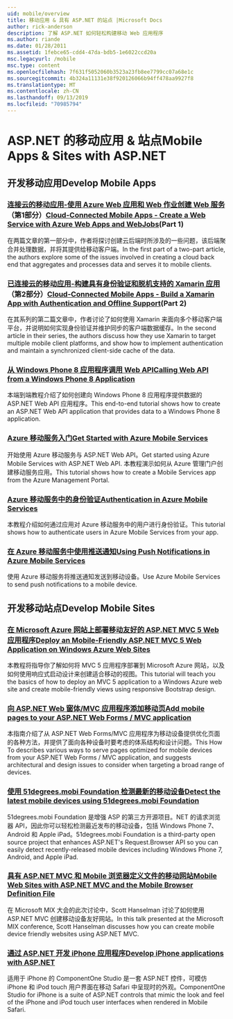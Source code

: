 ```yaml
---
uid: mobile/overview
title: 移动应用 & 具有 ASP.NET 的站点 |Microsoft Docs
author: rick-anderson
description: 了解 ASP.NET 如何轻松构建移动 Web 应用程序
ms.author: riande
ms.date: 01/28/2011
ms.assetid: 1febce65-cdd4-47da-bdb5-1e6022ccd20a
msc.legacyurl: /mobile
msc.type: content
ms.openlocfilehash: 7f631f5052060b3523a23fb8ee7799cc07a68e1c
ms.sourcegitcommit: 4b324a11131e38f920126066b94ff478aa9927f8
ms.translationtype: MT
ms.contentlocale: zh-CN
ms.lasthandoff: 09/13/2019
ms.locfileid: "70985794"
---
```

# <a name="mobile-apps--sites-with-aspnet"></a><span data-ttu-id="5774f-103">ASP.NET 的移动应用 & 站点</span><span class="sxs-lookup"><span data-stu-id="5774f-103">Mobile Apps & Sites with ASP.NET</span></span>

## <a name="develop-mobile-apps"></a><span data-ttu-id="5774f-104">开发移动应用</span><span class="sxs-lookup"><span data-stu-id="5774f-104">Develop Mobile Apps</span></span>

### <a name="cloud-connected-mobile-apps---create-a-web-service-with-azure-web-apps-and-webjobshttpsmsdnmicrosoftcommagazinemt185572part-1"></a><span data-ttu-id="5774f-105">[连接云的移动应用-使用 Azure Web 应用和 Web 作业创建 Web 服务](https://msdn.microsoft.com/magazine/mt185572)（第1部分）</span><span class="sxs-lookup"><span data-stu-id="5774f-105">[Cloud-Connected Mobile Apps - Create a Web Service with Azure Web Apps and WebJobs](https://msdn.microsoft.com/magazine/mt185572)(Part 1)</span></span>

<span data-ttu-id="5774f-106">在两篇文章的第一部分中，作者将探讨创建云后端时所涉及的一些问题，该后端聚合并处理数据，并将其提供给移动客户端。</span><span class="sxs-lookup"><span data-stu-id="5774f-106">In the first part of a two-part article, the authors explore some of the issues involved in creating a cloud back end that aggregates and processes data and serves it to mobile clients.</span></span>

### <a name="cloud-connected-mobile-apps---build-a-xamarin-app-with-authentication-and-offline-supporthttpsmsdnmicrosoftcommagazinemt422581aspxpart-2"></a><span data-ttu-id="5774f-107">[已连接云的移动应用-构建具有身份验证和脱机支持的 Xamarin 应用](https://msdn.microsoft.com/magazine/mt422581.aspx)（第2部分）</span><span class="sxs-lookup"><span data-stu-id="5774f-107">[Cloud-Connected Mobile Apps - Build a Xamarin App with Authentication and Offline Support](https://msdn.microsoft.com/magazine/mt422581.aspx)(Part 2)</span></span>

<span data-ttu-id="5774f-108">在其系列的第二篇文章中，作者讨论了如何使用 Xamarin 来面向多个移动客户端平台，并说明如何实现身份验证并维护同步的客户端数据缓存。</span><span class="sxs-lookup"><span data-stu-id="5774f-108">In the second article in their series, the authors discuss how they use Xamarin to target multiple mobile client platforms, and show how to implement authentication and maintain a synchronized client-side cache of the data.</span></span>

### <a name="calling-web-api-from-a-windows-phone-8-applicationweb-apioverviewmobile-clientscalling-web-api-from-a-windows-phone-8-applicationmd"></a>[<span data-ttu-id="5774f-109">从 Windows Phone 8 应用程序调用 Web API</span><span class="sxs-lookup"><span data-stu-id="5774f-109">Calling Web API from a Windows Phone 8 Application</span></span>](../web-api/overview/mobile-clients/calling-web-api-from-a-windows-phone-8-application.md)

<span data-ttu-id="5774f-110">本端到端教程介绍了如何创建向 Windows Phone 8 应用程序提供数据的 ASP.NET Web API 应用程序。</span><span class="sxs-lookup"><span data-stu-id="5774f-110">This end-to-end tutorial shows how to create an ASP.NET Web API application that provides data to a Windows Phone 8 application.</span></span>

### <a name="get-started-with-azure-mobile-serviceshttpsazuremicrosoftcomdocumentationarticlesmobile-services-dotnet-backend-windows-store-dotnet-get-startedwtmc_idzumo_aspnet"></a>[<span data-ttu-id="5774f-111">Azure 移动服务入门</span><span class="sxs-lookup"><span data-stu-id="5774f-111">Get Started with Azure Mobile Services</span></span>](https://azure.microsoft.com/documentation/articles/mobile-services-dotnet-backend-windows-store-dotnet-get-started?WT.mc_id=zumo_aspnet)

<span data-ttu-id="5774f-112">开始使用 Azure 移动服务与 ASP.NET Web API。</span><span class="sxs-lookup"><span data-stu-id="5774f-112">Get started using Azure Mobile Services with ASP.NET Web API.</span></span> <span data-ttu-id="5774f-113">本教程演示如何从 Azure 管理门户创建移动服务应用。</span><span class="sxs-lookup"><span data-stu-id="5774f-113">This tutorial shows how to create a Mobile Services app from the Azure Management Portal.</span></span>

### <a name="authentication-in-azure-mobile-serviceshttpsazuremicrosoftcomdocumentationarticlesmobile-services-dotnet-backend-windows-store-dotnet-get-started-userswtmc_idzumo_aspnet"></a>[<span data-ttu-id="5774f-114">Azure 移动服务中的身份验证</span><span class="sxs-lookup"><span data-stu-id="5774f-114">Authentication in Azure Mobile Services</span></span>](https://azure.microsoft.com/documentation/articles/mobile-services-dotnet-backend-windows-store-dotnet-get-started-users/?WT.mc_id=zumo_aspnet)

<span data-ttu-id="5774f-115">本教程介绍如何通过应用对 Azure 移动服务中的用户进行身份验证。</span><span class="sxs-lookup"><span data-stu-id="5774f-115">This tutorial shows how to authenticate users in Azure Mobile Services from your app.</span></span>

### <a name="using-push-notifications-in-azure-mobile-serviceshttpsazuremicrosoftcomdocumentationarticlesmobile-services-dotnet-backend-windows-store-dotnet-get-started-pushwtmc_idzumo_aspnet"></a>[<span data-ttu-id="5774f-116">在 Azure 移动服务中使用推送通知</span><span class="sxs-lookup"><span data-stu-id="5774f-116">Using Push Notifications in Azure Mobile Services</span></span>](https://azure.microsoft.com/documentation/articles/mobile-services-dotnet-backend-windows-store-dotnet-get-started-push/?WT.mc_id=zumo_aspnet)

<span data-ttu-id="5774f-117">使用 Azure 移动服务将推送通知发送到移动设备。</span><span class="sxs-lookup"><span data-stu-id="5774f-117">Use Azure Mobile Services to send push notifications to a mobile device.</span></span>

## <a name="develop-mobile-sites"></a><span data-ttu-id="5774f-118">开发移动站点</span><span class="sxs-lookup"><span data-stu-id="5774f-118">Develop Mobile Sites</span></span>

### <a name="deploy-an-mobile-friendly-aspnet-mvc-5-web-application-on-windows-azure-web-siteshttpsdocsmicrosoftcomazureapp-service-webweb-sites-dotnet-deploy-aspnet-mvc-mobile-app"></a>[<span data-ttu-id="5774f-119">在 Microsoft Azure 网站上部署移动友好的 ASP.NET MVC 5 Web 应用程序</span><span class="sxs-lookup"><span data-stu-id="5774f-119">Deploy an Mobile-Friendly ASP.NET MVC 5 Web Application on Windows Azure Web Sites</span></span>](https://docs.microsoft.com/azure/app-service-web/web-sites-dotnet-deploy-aspnet-mvc-mobile-app)

<span data-ttu-id="5774f-120">本教程将指导你了解如何将 MVC 5 应用程序部署到 Microsoft Azure 网站，以及如何使用响应式启动设计来创建适合移动的视图。</span><span class="sxs-lookup"><span data-stu-id="5774f-120">This tutorial will teach you the basics of how to deploy an MVC 5 application to a Windows Azure web site and create mobile-friendly views using responsive Bootstrap design.</span></span>

### <a name="add-mobile-pages-to-your-aspnet-web-forms--mvc-applicationwhitepapersadd-mobile-pages-to-your-aspnet-web-forms-mvc-applicationmd"></a>[<span data-ttu-id="5774f-121">向 ASP.NET Web 窗体/MVC 应用程序添加移动页</span><span class="sxs-lookup"><span data-stu-id="5774f-121">Add mobile pages to your ASP.NET Web Forms / MVC application</span></span>](../whitepapers/add-mobile-pages-to-your-aspnet-web-forms-mvc-application.md)

<span data-ttu-id="5774f-122">本指南介绍了从 ASP.NET Web Forms/MVC 应用程序为移动设备提供优化页面的各种方法，并提供了面向各种设备时要考虑的体系结构和设计问题。</span><span class="sxs-lookup"><span data-stu-id="5774f-122">This How To describes various ways to serve pages optimized for mobile devices from your ASP.NET Web Forms / MVC application, and suggests architectural and design issues to consider when targeting a broad range of devices.</span></span>

### <a name="detect-the-latest-mobile-devices-using-51degreesmobi-foundationhttpsgithubcom51degreesdotnet-device-detection"></a>[<span data-ttu-id="5774f-123">使用 51degrees.mobi Foundation 检测最新的移动设备</span><span class="sxs-lookup"><span data-stu-id="5774f-123">Detect the latest mobile devices using 51degrees.mobi Foundation</span></span>](https://github.com/51Degrees/dotNET-Device-Detection)

<span data-ttu-id="5774f-124">51degrees.mobi Foundation 是增强 ASP 的第三方开源项目。NET 的请求浏览器 API，因此你可以轻松检测最近发布的移动设备，包括 Windows Phone 7、Android 和 Apple iPad。</span><span class="sxs-lookup"><span data-stu-id="5774f-124">51degrees.mobi Foundation is a third-party open source project that enhances ASP.NET's Request.Browser API so you can easily detect recently-released mobile devices including Windows Phone 7, Android, and Apple iPad.</span></span>

### <a name="mobile-web-sites-with-aspnet-mvc-and-the-mobile-browser-definition-filehttpwwwhanselmancomblogmixmobilewebsiteswithaspnetmvcandthemobilebrowserdefinitionfileaspx"></a>[<span data-ttu-id="5774f-125">具有 ASP.NET MVC 和 Mobile 浏览器定义文件的移动网站</span><span class="sxs-lookup"><span data-stu-id="5774f-125">Mobile Web Sites with ASP.NET MVC and the Mobile Browser Definition File</span></span>](http://www.hanselman.com/blog/MixMobileWebSitesWithASPNETMVCAndTheMobileBrowserDefinitionFile.aspx)

<span data-ttu-id="5774f-126">在 Microsoft MIX 大会的此次讨论中，Scott Hanselman 讨论了如何使用 ASP.NET MVC 创建移动设备友好网站。</span><span class="sxs-lookup"><span data-stu-id="5774f-126">In this talk presented at the Microsoft MIX conference, Scott Hanselman discusses how you can create mobile device friendly websites using ASP.NET MVC.</span></span>

### <a name="develop-iphone-applications-with-aspnethttplabscomponentonecomiphone"></a>[<span data-ttu-id="5774f-127">通过 ASP.NET 开发 iPhone 应用程序</span><span class="sxs-lookup"><span data-stu-id="5774f-127">Develop iPhone applications with ASP.NET</span></span>](http://labs.componentone.com/iPhone/)

<span data-ttu-id="5774f-128">适用于 iPhone 的 ComponentOne Studio 是一套 ASP.NET 控件，可模仿 iPhone 和 iPod touch 用户界面在移动 Safari 中呈现时的外观。</span><span class="sxs-lookup"><span data-stu-id="5774f-128">ComponentOne Studio for iPhone is a suite of ASP.NET controls that mimic the look and feel of the iPhone and iPod touch user interfaces when rendered in Mobile Safari.</span></span>
